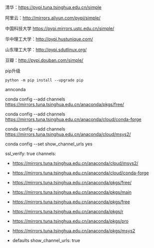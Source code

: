 清华：https://pypi.tuna.tsinghua.edu.cn/simple

阿里云：http://mirrors.aliyun.com/pypi/simple/

中国科技大学 https://pypi.mirrors.ustc.edu.cn/simple/

华中理工大学：http://pypi.hustunique.com/

山东理工大学：http://pypi.sdutlinux.org/ 

豆瓣：http://pypi.douban.com/simple/

pip升级

```
python -m pip install --upgrade pip
```

annconda

conda config --add channels https://mirrors.tuna.tsinghua.edu.cn/anaconda/pkgs/free/

conda config --add channels https://mirrors.tuna.tsinghua.edu.cn/anaconda/cloud/conda-forge

conda config --add channels https://mirrors.tuna.tsinghua.edu.cn/anaconda/cloud/msys2/

conda config --set show_channel_urls yes

ssl_verify: true
channels:

  - https://mirrors.tuna.tsinghua.edu.cn/anaconda/cloud/msys2/

  - https://mirrors.tuna.tsinghua.edu.cn/anaconda/cloud/conda-forge

  - https://mirrors.tuna.tsinghua.edu.cn/anaconda/pkgs/free/

  - https://mirrors.tuna.tsinghua.edu.cn/anaconda/pkgs/main

  - https://mirrors.tuna.tsinghua.edu.cn/anaconda/pkgs/free

  - https://mirrors.tuna.tsinghua.edu.cn/anaconda/pkgs/r

  - https://mirrors.tuna.tsinghua.edu.cn/anaconda/pkgs/pro

  - https://mirrors.tuna.tsinghua.edu.cn/anaconda/pkgs/msys2

  - defaults
  show_channel_urls: true

  
